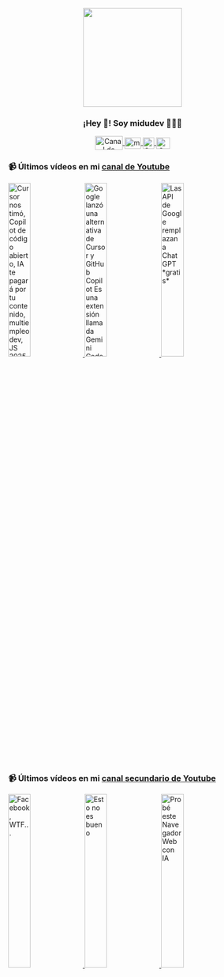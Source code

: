 <p align="center" width="300">
   <img align="center" width="200" src="https://user-images.githubusercontent.com/1561955/106762302-fda9de00-6635-11eb-99be-3ef744e60c0e.png" />
   <h3 align="center">¡Hey 👋! Soy midudev 👨🏻‍💻</h3>
</p>

<p align="center">
   <a href="https://twitch.tv/midudev" target="blank">
    <img align="center" src="https://upload.wikimedia.org/wikipedia/commons/c/ce/Twitch_logo_2019.svg" alt="Canal de Twitch de midudev" height="28px" width="56px" />
  </a>
  <span style="width: 8px;"> </span>
   <a href="https://youtube.com/midudev" target="blank">
    <img align="center" src="https://upload.wikimedia.org/wikipedia/commons/0/09/YouTube_full-color_icon_%282017%29.svg" alt="midudev" height="23px" width="33px" />
  </a>
  <span style="width: 8px;"> </span>
  <a href="https://instagram.com/midu.dev" target="blank">
    <img align="center" src="https://upload.wikimedia.org/wikipedia/commons/e/e7/Instagram_logo_2016.svg" alt="Canal de Instagram de midu.dev" height="23px" width="23px" />
  </a>
  <span style="width: 8px;"> </span>
  <a href="https://twitter.com/midudev" target="blank">
    <img align="center" src="https://upload.wikimedia.org/wikipedia/commons/thumb/6/6f/Logo_of_Twitter.svg/2491px-Logo_of_Twitter.svg.png" alt="Canal de Twitter de midudev" height="23px" width="28px" />
  </a>
</p>

### 📹 Últimos vídeos en mi [canal de Youtube](https://youtube.com/midudev?sub_confirmation=1)

<a href='https://youtu.be/lY-5Gg9dJOk' target='_blank'>
  <img width='30%' src='https://img.youtube.com/vi/lY-5Gg9dJOk/mqdefault.jpg' alt='Cursor nos timó, Copilot de código abierto, IA te pagará por tu contenido, multiempleo dev, JS 2025' />
</a>
<a href='https://youtu.be/5ZqDDCMp2Rk' target='_blank'>
  <img width='30%' src='https://img.youtube.com/vi/5ZqDDCMp2Rk/mqdefault.jpg' alt='Google lanzó una alternativa de Cursor y GitHub Copilot Es una extensión llamada Gemini Code Assist:' />
</a>
<a href='https://youtu.be/LnRI0i7ZW9s' target='_blank'>
  <img width='30%' src='https://img.youtube.com/vi/LnRI0i7ZW9s/mqdefault.jpg' alt='Las API de Google remplazan a ChatGPT *gratis*' />
</a>

### 📹 Últimos vídeos en mi [canal secundario de Youtube](https://youtube.com/midulive?sub_confirmation=1)

<a href='https://youtu.be/kQPu_k7ae0I' target='_blank'>
  <img width='30%' src='https://img.youtube.com/vi/kQPu_k7ae0I/mqdefault.jpg' alt='Facebook, WTF...' />
</a>
<a href='https://youtu.be/Kbsk5zDkH0Y' target='_blank'>
  <img width='30%' src='https://img.youtube.com/vi/Kbsk5zDkH0Y/mqdefault.jpg' alt='Esto no es bueno' />
</a>
<a href='https://youtu.be/oDu4SBRLDaw' target='_blank'>
  <img width='30%' src='https://img.youtube.com/vi/oDu4SBRLDaw/mqdefault.jpg' alt='Probé este Navegador Web con IA' />
</a>